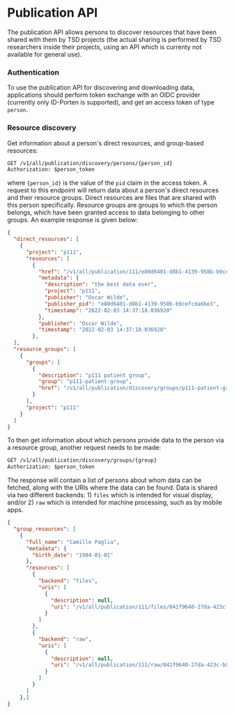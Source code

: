 
# Publication API

The publication API allows persons to discover resources that have been shared with them by TSD projects (the actual sharing is performed by TSD researchers inside their projects, using an API which is currenty not available for general use).

### Authentication

To use the publication API for discovering and downloading data, applications should perform token exchange with an OIDC provider (currently only ID-Porten is supported), and get an access token of type `person`.

### Resource discovery

Get information about a person's direct resources, and group-based resources:

```txt
GET /v1/all/publication/discovery/persons/{person_id}
Authorization: $person_token
```

where `{person_id}` is the value of the `pid` claim in the access token. A request to this endpoint will return data about a person's direct resources and their resource groups. Direct resources are files that are shared with this person specifically. Resource groups are groups to which the person belongs, which have been granted access to data belonging to other groups. An example response is given below:

```json
{
  "direct_resources": [
    {
      "project": "p111",
      "resources": [
        {
          "href": "/v1/all/publication/111/e80d6401-d8b1-4139-958b-b9cefcda6be3/file1.txt",
          "metadata": {
            "description": "the best data ever",
            "project": "p111",
            "publisher": "Oscar Wilde",
            "publisher_pid": "e80d6401-d8b1-4139-958b-b9cefcda6be3",
            "timestamp": "2022-02-03 14:37:18.036920"
          },
          "publisher": "Oscar Wilde",
          "timestamp": "2022-02-03 14:37:18.036920"
        },
  ],
  "resource_groups": [
    {
      "groups": [
        {
          "description": "p111 patient group",
          "group": "p111-patient-group",
          "href": "/v1/all/publication/discovery/groups/p111-patient-group"
        }
      ],
      "project": "p111"
    }
  ]
}
```


To then get information about which persons provide data to the person via a resource group, another request needs to be made:

```txt
GET /v1/all/publication/discovery/groups/{group}
Authorization: $person_token
```

The response will contain a list of persons about whom data can be fetched, along with the URIs where the data can be found. Data is shared via two different backends: 1) `files` which is intended for visual display, and/or 2) `raw` which is intended for machine processing, such as by mobile apps.

```json
{
  "group_resources": [
    {
      "full_name": "Camille Paglia",
      "metadata": {
        "birth_date": "1984-01-01"
      },
      "resources": [
        {
          "backend": "files",
          "uris": [
            {
              "description": null,
              "uri": "/v1/all/publication/111/files/041f9640-27da-423c-b8be-b3343e290a49"
            }
          ]
        },
        {
          "backend": "raw",
          "uris": [
            {
              "description": null,
              "uri": "/v1/all/publication/111/raw/041f9640-27da-423c-b8be-b3343e290a49"
            }
          ]
        }
      ]
    },]
}
```
